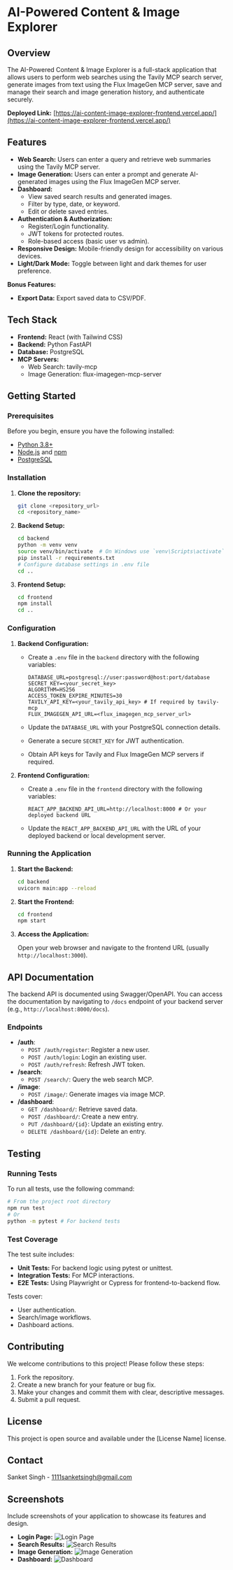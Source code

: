 # AI-Powered Content & Image Explorer

## Overview

The AI-Powered Content & Image Explorer is a full-stack application that allows users to perform web searches using the Tavily MCP search server, generate images from text using the Flux ImageGen MCP server, save and manage their search and image generation history, and authenticate securely.

**Deployed Link:** [https://ai-content-image-explorer-frontend.vercel.app/](https://ai-content-image-explorer-frontend.vercel.app/)

## Features

*   **Web Search:** Users can enter a query and retrieve web summaries using the Tavily MCP server.
*   **Image Generation:** Users can enter a prompt and generate AI-generated images using the Flux ImageGen MCP server.
*   **Dashboard:**
    *   View saved search results and generated images.
    *   Filter by type, date, or keyword.
    *   Edit or delete saved entries.
*   **Authentication & Authorization:**
    *   Register/Login functionality.
    *   JWT tokens for protected routes.
    *   Role-based access (basic user vs admin).
*   **Responsive Design:** Mobile-friendly design for accessibility on various devices.
*   **Light/Dark Mode:** Toggle between light and dark themes for user preference.

**Bonus Features:**

*   **Export Data:** Export saved data to CSV/PDF.

## Tech Stack

*   **Frontend:** React (with Tailwind CSS)
*   **Backend:** Python FastAPI
*   **Database:** PostgreSQL
*   **MCP Servers:**
    *   Web Search: tavily-mcp
    *   Image Generation: flux-imagegen-mcp-server

## Getting Started

### Prerequisites

Before you begin, ensure you have the following installed:

*   [Python 3.8+](https://www.python.org/downloads/)
*   [Node.js](https://nodejs.org/) and [npm](https://www.npmjs.com/)
*   [PostgreSQL](https://www.postgresql.org/)

### Installation

1.  **Clone the repository:**

    ```bash
    git clone <repository_url>
    cd <repository_name>
    ```

2.  **Backend Setup:**

    ```bash
    cd backend
    python -m venv venv
    source venv/bin/activate  # On Windows use `venv\Scripts\activate`
    pip install -r requirements.txt
    # Configure database settings in .env file
    cd ..
    ```

3.  **Frontend Setup:**

    ```bash
    cd frontend
    npm install
    cd ..
    ```

### Configuration

1.  **Backend Configuration:**

    *   Create a `.env` file in the `backend` directory with the following variables:

        ```
        DATABASE_URL=postgresql://user:password@host:port/database
        SECRET_KEY=<your_secret_key>
        ALGORITHM=HS256
        ACCESS_TOKEN_EXPIRE_MINUTES=30
        TAVILY_API_KEY=<your_tavily_api_key> # If required by tavily-mcp
        FLUX_IMAGEGEN_API_URL=<flux_imagegen_mcp_server_url>
        ```

    *   Update the `DATABASE_URL` with your PostgreSQL connection details.
    *   Generate a secure `SECRET_KEY` for JWT authentication.
    *   Obtain API keys for Tavily and Flux ImageGen MCP servers if required.

2.  **Frontend Configuration:**

    *   Create a `.env` file in the `frontend` directory with the following variables:

        ```
        REACT_APP_BACKEND_API_URL=http://localhost:8000 # Or your deployed backend URL
        ```

    *   Update the `REACT_APP_BACKEND_API_URL` with the URL of your deployed backend or local development server.

### Running the Application

1.  **Start the Backend:**

    ```bash
    cd backend
    uvicorn main:app --reload
    ```

2.  **Start the Frontend:**

    ```bash
    cd frontend
    npm start
    ```

3.  **Access the Application:**

    Open your web browser and navigate to the frontend URL (usually `http://localhost:3000`).

## API Documentation

The backend API is documented using Swagger/OpenAPI. You can access the documentation by navigating to `/docs` endpoint of your backend server (e.g., `http://localhost:8000/docs`).

### Endpoints

*   **/auth**:
    *   `POST /auth/register`: Register a new user.
    *   `POST /auth/login`: Login an existing user.
    *   `POST /auth/refresh`: Refresh JWT token.
*   **/search**:
    *   `POST /search/`: Query the web search MCP.
*   **/image**:
    *   `POST /image/`: Generate images via image MCP.
*   **/dashboard**:
    *   `GET /dashboard/`: Retrieve saved data.
    *   `POST /dashboard/`: Create a new entry.
    *   `PUT /dashboard/{id}`: Update an existing entry.
    *   `DELETE /dashboard/{id}`: Delete an entry.

## Testing

### Running Tests

To run all tests, use the following command:

```bash
# From the project root directory
npm run test
# Or
python -m pytest # For backend tests
```

### Test Coverage

The test suite includes:

*   **Unit Tests:** For backend logic using pytest or unittest.
*   **Integration Tests:** For MCP interactions.
*   **E2E Tests:** Using Playwright or Cypress for frontend-to-backend flow.

Tests cover:

*   User authentication.
*   Search/image workflows.
*   Dashboard actions.

## Contributing

We welcome contributions to this project! Please follow these steps:

1.  Fork the repository.
2.  Create a new branch for your feature or bug fix.
3.  Make your changes and commit them with clear, descriptive messages.
4.  Submit a pull request.

## License

This project is open source and available under the [License Name] license.

## Contact

Sanket Singh - 1111sanketsingh@gmail.com

## Screenshots

Include screenshots of your application to showcase its features and design.

*   **Login Page:**
    ![Login Page](link_to_login_screenshot)
*   **Search Results:**
    ![Search Results](link_to_search_screenshot)
*   **Image Generation:**
    ![Image Generation](link_to_image_generation_screenshot)
*   **Dashboard:**
    ![Dashboard](link_to_dashboard_screenshot)
